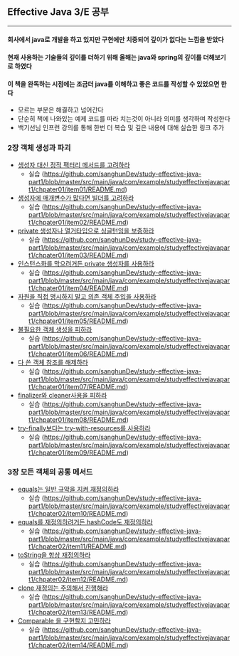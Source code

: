 ## Effective Java 3/E 공부
------------------------------

#### 회사에서 java로 개발을 하고 있지만 구현에만 치중되어 깊이가 없다는 느낌을 받았다
#### 현재 사용하는 기술들의 깊이를 더하기 위해 올해는 java와 spring의 깊이를 더해보기로 하였다

#### 이 책을 완독하는 시점에는 조금더 java를 이해하고 좋은 코드를 작성할 수 있었으면 한다
* 모르는 부분은 해결하고 넘어간다
* 단순히 책에 나와있는 예제 코드를 따라 치는것이 아니라 의미를 생각하며 작성한다
* 백기선님 인프런 강의를 통해 한번 더 복습 및 깊은 내용에 대해 실습한 링크 추가

### 2장 객체 생성과 파괴
  
  * [생성자 대신 정적 팩터리 메서드를 고려하라](https://github.com/sanghunDev/study-effective-java/tree/master/src/chapter2/item1)
    * 실습 (https://github.com/sanghunDev/study-effective-java-part1/blob/master/src/main/java/com/example/studyeffectivejavapart1/chpater01/item01/README.md)
  * [생성자에 매개변수가 많다면 빌더를 고려하라](https://github.com/sanghunDev/study-effective-java/tree/master/src/chapter2/item2)
    * 실습 (https://github.com/sanghunDev/study-effective-java-part1/blob/master/src/main/java/com/example/studyeffectivejavapart1/chpater01/item02/README.md)
  * [private 생성자나 열거타입으로 싱글턴임을 보증하라](https://github.com/sanghunDev/study-effective-java/tree/master/src/chapter2/item3)
    * 실습 (https://github.com/sanghunDev/study-effective-java-part1/blob/master/src/main/java/com/example/studyeffectivejavapart1/chpater01/item03/README.md)
  * [인스턴스화를 막으려거든 private 생성자를 사용하라](https://github.com/sanghunDev/study-effective-java/tree/master/src/chapter2/item4)
    * 실습 (https://github.com/sanghunDev/study-effective-java-part1/blob/master/src/main/java/com/example/studyeffectivejavapart1/chpater01/item04/README.md)
  * [자원을 직접 명시하지 말고 의존 객체 주입을 사용하라](https://github.com/sanghunDev/study-effective-java/tree/master/src/chapter2/item5)
    * 실습 (https://github.com/sanghunDev/study-effective-java-part1/blob/master/src/main/java/com/example/studyeffectivejavapart1/chpater01/item05/README.md)
  * [불필요한 객체 생성을 피하라](https://github.com/sanghunDev/study-effective-java/tree/master/src/chapter2/item6)
    * 실습 (https://github.com/sanghunDev/study-effective-java-part1/blob/master/src/main/java/com/example/studyeffectivejavapart1/chpater01/item06/README.md)
  * [다 쓴 객체 참조를 해제하라](https://github.com/sanghunDev/study-effective-java/tree/master/src/chapter2/item7)
    * 실습 (https://github.com/sanghunDev/study-effective-java-part1/blob/master/src/main/java/com/example/studyeffectivejavapart1/chpater01/item07/README.md)
  * [finalizer와 cleaner사용을 피하라](https://github.com/sanghunDev/study-effective-java/tree/master/src/chapter2/item8)
    * 실습 (https://github.com/sanghunDev/study-effective-java-part1/blob/master/src/main/java/com/example/studyeffectivejavapart1/chpater01/item08/README.md)
  * [try-finally보다는 try-with-resources를 사용하라](https://github.com/sanghunDev/study-effective-java/tree/master/src/chapter2/item9)
    * 실습 (https://github.com/sanghunDev/study-effective-java-part1/blob/master/src/main/java/com/example/studyeffectivejavapart1/chpater01/item09/README.md)

### 3장 모든 객체의 공통 메서드

  * [equals는 일반 규약을 지켜 재정의하라](https://github.com/sanghunDev/study-effective-java/tree/master/src/chapter3/item10)
    * 실습 (https://github.com/sanghunDev/study-effective-java-part1/blob/master/src/main/java/com/example/studyeffectivejavapart1/chpater02/item10/README.md)
  * [equals를 재정의하려거든 hashCode도 재정의하라](https://github.com/sanghunDev/study-effective-java/tree/master/src/chapter3/item11)
    * 실습 (https://github.com/sanghunDev/study-effective-java-part1/blob/master/src/main/java/com/example/studyeffectivejavapart1/chpater02/item11/README.md)
  * [toString을 항상 재정의하라](https://github.com/sanghunDev/study-effective-java/tree/master/src/chapter3/item12)
    * 실습 (https://github.com/sanghunDev/study-effective-java-part1/blob/master/src/main/java/com/example/studyeffectivejavapart1/chpater02/item12/README.md)
  * [clone 재정의는 주의해서 진행해라](https://github.com/sanghunDev/study-effective-java/tree/master/src/chapter3/item13)
    * 실습 (https://github.com/sanghunDev/study-effective-java-part1/blob/master/src/main/java/com/example/studyeffectivejavapart1/chpater02/item13/README.md)
  * [Comparable 을 구현할지 고민하라](https://github.com/sanghunDev/study-effective-java/tree/master/src/chapter3/item14)
    * 실습 (https://github.com/sanghunDev/study-effective-java-part1/blob/master/src/main/java/com/example/studyeffectivejavapart1/chpater02/item14/README.md)
